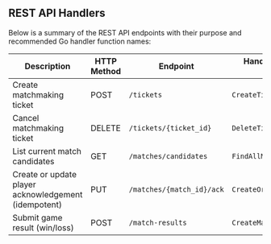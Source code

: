 ## REST API Handlers

Below is a summary of the REST API endpoints with their purpose and recommended Go handler function names:

| Description                        | HTTP Method | Endpoint                                | Handler Function Name               |
|----------------------------------|-------------|---------------------------------------|-----------------------------------|
| Create matchmaking ticket         | POST        | `/tickets`                            | `CreateTicket`                    |
| Cancel matchmaking ticket         | DELETE      | `/tickets/{ticket_id}`                | `DeleteTicketByID`                |
| List current match candidates     | GET         | `/matches/candidates`                 | `FindAllMatchCandidates`          |
| Create or update player acknowledgement (idempotent) | PUT         | `/matches/{match_id}/ack` | `CreateOrUpdateMatchAck` |
| Submit game result (win/loss)     | POST        | `/match-results`                      | `CreateMatchResult`               |
